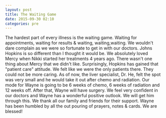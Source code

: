 ```yaml
---
layout: post
title: The Waiting Game
date: 2015-09-30 02:10
categories: pre
---
```

The hardest part of every illness is the waiting game. Waiting for appointments, waiting for results & waiting, waiting,waiting.  We wouldn't dare complain as we were so fortunate to get in with our doctors. Johns Hopkins is so different than I thought it would be.  We absolutely loved Mercy when Nikki started her treatments 4 years ago.  There wasn't one thing about Mercy that we didn't like.  Surprisingly, Hopkins has gained that "patient care" attitude.  We felt like we were the only patients there.  They could not be more caring.  As of now, the liver specialist, Dr. He, felt the spot was very small and he would take it out after chemo and radiation.  Our mode for Wayne is going to be 6 weeks of chemo, 6 weeks of radiation and 12 weeks off.  After that, Wayne will have surgery.  We feel very confident in our doctors and Wayne has a wonderful positive outlook.  We will get him through this.  We thank all our family and friends for their support. Wayne has been humbled by all the out pouring of prayers, notes & cards.  We are blessed!
